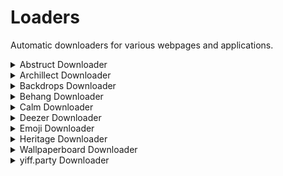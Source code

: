 # Loaders

Automatic downloaders for various webpages and applications.

<details><summary>Abstruct Downloader</summary><br>
<p>Downloads all wallpapers from the <a href="http://abstruct.co">Abstruct</a> collection by Hampus Olsson.

```
Importing modules...
Creating directory...
Loading categories...
8 categories found.
Creating BLEND directory...
Loading amount of pages...
4 pages found.
Loading page 1...
14 images found.
Downloading Crystallization...
```

</p>
</details>

<details><summary>Archillect Downloader</summary><br>
<p>Downloads all images collected by <a href="http://archillect.com/">Archillect</a>, the synthetic intelligence.

```
Archillect Downloader v1.1

Importing dependencies...
Creating download directory...
Retrieving latest image ID...

Downloading 1/250000 (1)...
```

</p>
</details>

<details><summary>Backdrops Downloader</summary><br>
<p>Downloads all wallpapers from <a href="https://backdrops.io/">Backdrops</a> via their semi-public API.

```
Backdrops Downloader v1.0

Importing dependencies...
Creating download directory...
Getting wallpaper list...

Downloading 1/2747 (76500)...
```

</p>
</details>

<details><summary>Behang Downloader</summary><br>
<p>Downloads all wallpapers from <a href="https://knokfirst.com/behang/">Behang</a> via their semi-public API.

```
Behang Downloader v1.0

Importing dependencies...
Creating download directory...
Getting wallpaper list...

Downloading category 1/38 (Colorgasm)...
Downloading image 1/8 (Colorgasm1)...
```

</p>
</details>

<details><summary>Calm Downloader</summary><br>
<p>Downloads all scenes including photo, video and audio assets from <a href="https://www.calm.com/meditate">Calm</a>.

```
Calm Downloader v1.1

Importing dependencies...
Creating download directory...
Retrieving scene database...

Downloading 1/39 (ZFlV8dbxPd)...
```

</p>
</details>

<details><summary>Deezer Downloader</summary><br>
<p>Downloads a specified <a href="https://www.deezer.com/de/">Deezer</a> track in the highest available format and bitrate.</p>
</details>

<details><summary>Emoji Downloader</summary><br>
<p>Downloads all available Discord emotes from <a href="https://discordemoji.com/">Discord Emoji</a>.

```
Emoji Downloader v1.0

Importing dependencies...
Creating download directory...
Retrieving emoji database...

Downloading 1/5000 (6188)...
```

</p>
</details>

<details><summary>Heritage Downloader</summary><br>
<p>Downloads photos, snapshots, music tracks and soundscapes for every heritage from the <a href="https://www.sony.net/united/clock/">α CLOCK</a> project.

```
Heritage Downloader v1.0

Importing dependencies...
Creating download directory...
Retrieving heritage database...

Downloading 1/50 (iguazu)...
```

</p>
</details>

<details><summary>Wallpaperboard Downloader</summary><br>
<p>Downloads all wallpapers from a <a href="https://github.com/danimahardhika/wallpaperboard">Wallpaperboard</a> source.

```
Wallpaperboard Downloader v1.0

Importing dependencies...
Creating download directory...
Getting wallpaper list...

Downloading 1/28 (Nougat Wallpaper 1)...
```

</p>
</details>

<details><summary>yiff.party Downloader</summary><br>
<p>Downloads the creators and all artist-specific JSON files from <a href="https://yiff.party/">yiff.party</a>.

```
yiff.party Downloader v1.1

Importing dependencies...
Creating download directory...
Retrieving creator database...

Downloading 1/20443 (25634849)...
```

</p>
</details>
